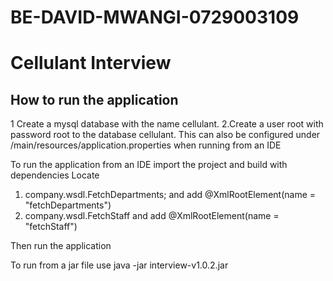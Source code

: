 # BE-DAVID-MWANGI-0729003109
Cellulant Interview
============
How to run the application
--------
1 Create a mysql database with the name cellulant.
2.Create a user root with password root to the database cellulant.
  This can also be configured under /main/resources/application.properties when running from an IDE

To run the application from an IDE
import the project and build with dependencies
Locate 
1) company.wsdl.FetchDepartments; and add @XmlRootElement(name = "fetchDepartments")
2) company.wsdl.FetchStaff and add @XmlRootElement(name = "fetchStaff")

Then run the application

To run from a jar file
use java -jar interview-v1.0.2.jar

